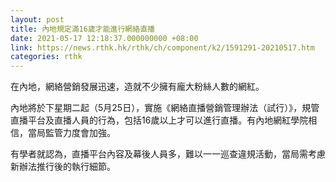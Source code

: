 ```yaml
---
layout: post
title: 內地規定滿16歲才能進行網絡直播
date: 2021-05-17 12:18:37.000000000 +08:00
link: https://news.rthk.hk/rthk/ch/component/k2/1591291-20210517.htm
categories: rthk
---
```


在內地，網絡營銷發展迅速，造就不少擁有龐大粉絲人數的網紅。

內地將於下星期二起（5月25日），實施《網絡直播營銷管理辦法（試行）》，規管直播平台及直播人員的行為，包括16歲以上才可以進行直播。有內地網紅學院相信，當局監管力度會加強。

有學者就認為，直播平台內容及幕後人員多，難以一一巡查違規活動，當局需考慮新辦法推行後的執行細節。
